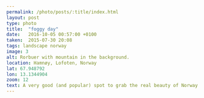 ```yaml
---
permalink: /photo/posts/:title/index.html
layout: post
type: photo
title:  "foggy day"
date:   2016-10-05 00:57:00 +0100
taken:  2015-07-30 20:08
tags: landscape norway
image: 3
alt: Rorbuer with mountain in the background.
location: Hamnøy, Lofoten, Norway
lat: 67.948792
lon: 13.1344904
zoom: 12
text: A very good (and popular) spot to grab the real beauty of Norway. This picture sums it up very well. The red houses, the "mountain", the sea, and clouds... :) Perfect!
---
```

